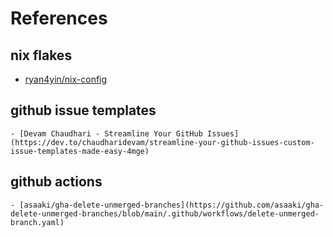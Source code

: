 # References

## nix flakes
  - [ryan4yin/nix-config](https://github.com/ryan4yin/nix-config)
## github issue templates
    - [Devam Chaudhari - Streamline Your GitHub Issues](https://dev.to/chaudharidevam/streamline-your-github-issues-custom-issue-templates-made-easy-4mge)
## github actions
    - [asaaki/gha-delete-unmerged-branches](https://github.com/asaaki/gha-delete-unmerged-branches/blob/main/.github/workflows/delete-unmerged-branch.yaml)